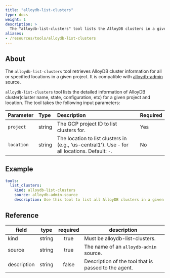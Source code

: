 ```yaml
---
title: "alloydb-list-clusters"
type: docs
weight: 1
description: >
  The "alloydb-list-clusters" tool lists the AlloyDB clusters in a given project and location.
aliases:
- /resources/tools/alloydb-list-clusters
---
```


## About

The `alloydb-list-clusters` tool retrieves AlloyDB cluster information for all or specified locations in a given project. It is compatible with [alloydb-admin](../../sources/alloydb-admin.md) source.

`alloydb-list-clusters` tool lists the detailed information of AlloyDB cluster(cluster name, state, configuration, etc) for a given project and location. The tool takes the following input parameters:
	
| Parameter  | Type   | Description                                                                                      | Required |
| :--------- | :----- | :----------------------------------------------------------------------------------------------- | :------- |
| `project`  | string | The GCP project ID to list clusters for.                                                         | Yes      |
| `location` | string | The location to list clusters in (e.g., 'us-central1'). Use `-` for all locations. Default: `-`. | No       |

## Example

```yaml
tools:
  list_clusters:
    kind: alloydb-list-clusters
    source: alloydb-admin-source
    description: Use this tool to list all AlloyDB clusters in a given project and location.
```
## Reference
| **field**   |                  **type**                  | **required** | **description**                                                                                  |
|-------------|:------------------------------------------:|:------------:|--------------------------------------------------------------------------------------------------|
| kind        |                   string                   |     true     | Must be alloydb-list-clusters.                                                                  |
| source      |                   string                   |     true     | The name of an `alloydb-admin` source.                                                                       |
| description |                   string                   |     false    | Description of the tool that is passed to the agent.                                             |